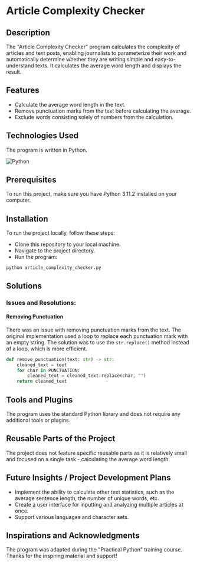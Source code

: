 # Article Complexity Checker

## Description

The "Article Complexity Checker" program calculates the complexity of articles and text posts, enabling journalists to parameterize their work and automatically determine whether they are writing simple and easy-to-understand texts. It calculates the average word length and displays the result.

## Features

- Calculate the average word length in the text.
- Remove punctuation marks from the text before calculating the average.
- Exclude words consisting solely of numbers from the calculation.

## Technologies Used

The program is written in Python.

![Python](https://img.shields.io/badge/python-3670A0?style=for-the-badge&logo=python&logoColor=ffdd54)

## Prerequisites

To run this project, make sure you have Python 3.11.2 installed on your computer.

## Installation

To run the project locally, follow these steps:

- Clone this repository to your local machine.
- Navigate to the project directory.
- Run the program:
```
python article_complexity_checker.py
```

## Solutions

### Issues and Resolutions:

#### Removing Punctuation

There was an issue with removing punctuation marks from the text. The original implementation used a loop to replace each punctuation mark with an empty string. The solution was to use the `str.replace()` method instead of a loop, which is more efficient.

```python
def remove_punctuation(text: str) -> str:
    cleaned_text = text
    for char in PUNCTUATION:
        cleaned_text = cleaned_text.replace(char, "")
    return cleaned_text
```
## Tools and Plugins

The program uses the standard Python library and does not require any additional tools or plugins.

## Reusable Parts of the Project

The project does not feature specific reusable parts as it is relatively small and focused on a single task - calculating the average word length.

## Future Insights / Project Development Plans

- Implement the ability to calculate other text statistics, such as the average sentence length, the number of unique words, etc.
- Create a user interface for inputting and analyzing multiple articles at once.
- Support various languages and character sets.

## Inspirations and Acknowledgments

The program was adapted during the "Practical Python" training course. Thanks for the inspiring material and support!
